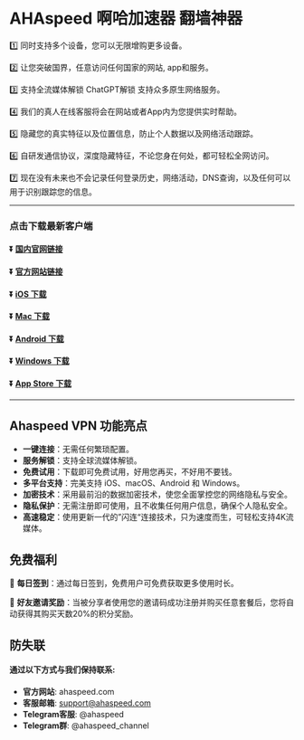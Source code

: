 # AHAspeed 啊哈加速器 翻墙神器
1️⃣ 同时支持多个设备，您可以无限增购更多设备。

2️⃣ 让您突破国界，任意访问任何国家的网站, app和服务。

3️⃣ 支持全流媒体解锁 ChatGPT解锁 支持众多原生网络服务。

4️⃣ 我们的真人在线客服将会在网站或者App内为您提供实时帮助。

5️⃣ 隐藏您的真实特征以及位置信息，防止个人数据以及网络活动跟踪。

6️⃣ 自研发通信协议，深度隐藏特征，不论您身在何处，都可轻松全网访问。

7️⃣ 现在没有未来也不会记录任何登录历史，网络活动，DNS查询，以及任何可以用于识别跟踪您的信息。

---
### 点击下载最新客户端
#### :arrow_double_down: [国内官网链接](https://wtcn3.ranqigaibiao.com)
#### :arrow_double_down: [官方网站链接](https://www.ahaspeed.com/zh-hans)
#### :arrow_double_down: [iOS 下载](https://l.ahajsq.com/d/ios)
#### :arrow_double_down: [Mac 下载](https://wtcn3.ranqigaibiao.com/d/ahaspeed_mac.pkg)
#### :arrow_double_down: [Android 下载](https://wtcn3.ranqigaibiao.com/d/ahaspeed_android.apk)
#### :arrow_double_down: [Windows 下载](https://wtcn3.ranqigaibiao.com/d/ahaspeed_win.exe)
#### :arrow_double_down: [App Store 下载](https://apps.apple.com/ca/app/ahaspeed/id1638643960)




---

## Ahaspeed VPN 功能亮点

- **一键连接**：无需任何繁琐配置。
- **服务解锁**：支持全球流媒体解锁。
- **免费试用**：下载即可免费试用，好用您再买，不好用不要钱。
- **多平台支持**：完美支持 iOS、macOS、Android 和 Windows。
- **加密技术**：采用最前沿的数据加密技术，使您全面掌控您的网络隐私与安全。
- **隐私保护**：无需注册即可使用，且不收集任何用户信息，确保个人隐私安全。
- **高速稳定**：使用更新一代的”闪连“连接技术，只为速度而生，可轻松支持4K流媒体。


## 免费福利
🎁 **每日签到**：通过每日签到，免费用户可免费获取更多使用时长。

🎁 **好友邀请奖励**：当被分享者使用您的邀请码成功注册并购买任意套餐后，您将自动获得其购买天数20%的积分奖励。



## 防失联
#### 通过以下方式与我们保持联系:

- **官方网站**: ahaspeed.com
- **客服邮箱**: support@ahaspeed.com
- **Telegram客服**: @ahaspeed
- **Telegram群**: @ahaspeed_channel
